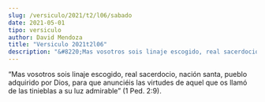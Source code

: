 ```yaml
---
slug: /versiculo/2021/t2/l06/sabado
date: 2021-05-01
tipo: versiculo
author: David Mendoza
title: "Versiculo 2021t2l06"
description: "&#8220;Mas vosotros sois linaje escogido, real sacerdocio, naci&#243;n           santa, pueblo adquirido por Dios, para que anunci&#233;is las virtudes           de aquel que os llam&#243; de las tinieblas a su luz admirable&#8221;           (1 Ped. 2:9)."
---
```


“Mas vosotros sois linaje escogido, real sacerdocio, nación
santa, pueblo adquirido por Dios, para que anunciéis las virtudes
de aquel que os llamó de las tinieblas a su luz admirable”
(1 Ped. 2:9).
